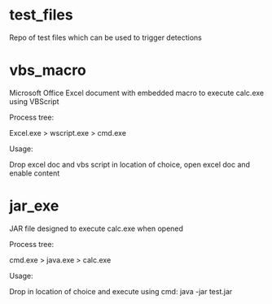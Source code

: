 # test_files

Repo of test files which can be used to trigger detections

# vbs_macro

Microsoft Office Excel document with embedded macro to execute calc.exe using VBScript

Process tree:

Excel.exe > wscript.exe > cmd.exe

Usage:

Drop excel doc and vbs script in location of choice, open excel doc and enable content

# jar_exe

JAR file designed to execute calc.exe when opened

Process tree:

cmd.exe > java.exe > calc.exe

Usage:

Drop in location of choice and execute using cmd: java -jar test.jar

